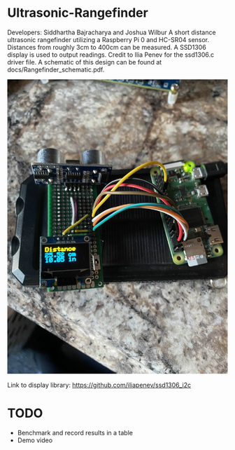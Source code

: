 # Ultrasonic-Rangefinder
Developers: Siddhartha Bajracharya and Joshua Wilbur
A short distance ultrasonic rangefinder utilizing a Raspberry Pi 0 and HC-SR04 sensor. Distances from roughly 3cm to 400cm can be measured. A SSD1306 display is used to output readings. Credit to Ilia Penev for the ssd1306.c driver file. A schematic of this design can be found at docs/Rangefinder_schematic.pdf.

![Soldered prototype](images/final_prototype.jpg)

Link to display library: https://github.com/iliapenev/ssd1306_i2c

# TODO
* Benchmark and record results in a table
* Demo video

